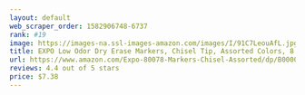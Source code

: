 ```yaml
---
layout: default 
﻿web_scraper_order: 1582906748-6737
rank: #19
image: https://images-na.ssl-images-amazon.com/images/I/91C7LeouAfL.jpg
title: EXPO Low Odor Dry Erase Markers, Chisel Tip, Assorted Colors, 8 Pack
url: https://www.amazon.com/Expo-80078-Markers-Chisel-Assorted/dp/B00006IFIL/ref=zg_mw_office-products_19?_encoding=UTF8&psc=1&refRID=P0ECJQ11PPCC8ZJ2K329
reviews: 4.4 out of 5 stars
price: $7.38 
---
```

